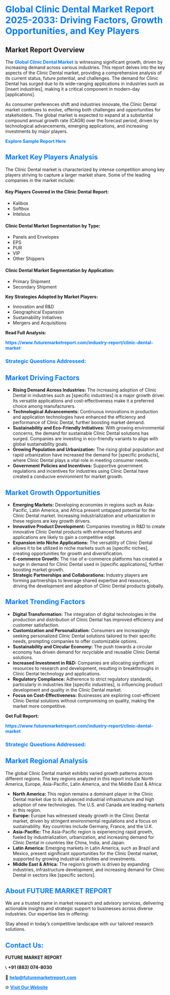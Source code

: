 <h1 style="color: #007BFF;">Global Clinic Dental Market Report 2025-2033: Driving Factors, Growth Opportunities, and Key Players</h1>

<section id="overview">
<h2>Market Report Overview</h2>
<p>The <a href="https://www.futuremarketreport.com/industry-report/clinic-dental-market" style="color: #007BFF; text-decoration: none;"><strong>Global Clinic Dental Market</strong></a> is witnessing significant growth, driven by increasing demand across various industries. This report delves into the key aspects of the Clinic Dental market, providing a comprehensive analysis of its current status, future potential, and challenges. The demand for Clinic Dental has surged due to its wide-ranging applications in industries such as [insert industries], making it a critical component in modern-day [applications].</p>
<p>As consumer preferences shift and industries innovate, the Clinic Dental market continues to evolve, offering both challenges and opportunities for stakeholders. The global market is expected to expand at a substantial compound annual growth rate (CAGR) over the forecast period, driven by technological advancements, emerging applications, and increasing investments by major players.</p>
</section>

<section id="overview">
<p><a href="https://www.futuremarketreport.com/request-sample/reportId=35116" style="color: #007BFF; text-decoration: none;"><strong>Explore Sample Report Here</strong></a></p>
</section>

<section id="key-players">
<h2 style="color: #007BFF;">Market Key Players Analysis</h2>
<p>The Clinic Dental market is characterized by intense competition among key players striving to capture a larger market share. Some of the leading companies in the market include:</p>
<h4>Key Players Covered in the Clinic Dental Report:</h4>
<ul><li>Kalibox</li><li>Softbox</li><li>Intelsius</li></ul>
<h4>Clinic Dental Market Segmentation by Type:</h4>
<ul><li>Panels and Envelopes</li><li>EPS</li><li>PUR</li><li>VIP</li><li>Other Shippers</li></ul>

<h4>Clinic Dental Market Segmentation by Application:</h4>
<ul><li>Primary Shipment</li><li>Secondary Shipment</li></ul>
<p><strong>Key Strategies Adopted by Market Players:</strong></p>
<ul>
<li>Innovation and R&D</li>
<li>Geographical Expansion</li>
<li>Sustainability Initiatives</li>
<li>Mergers and Acquisitions</li>
</ul>
</section>

<section>
<p><strong>Read Full Analysis: </strong></p><a href="https://www.futuremarketreport.com/industry-report/clinic-dental-market" style="color: #007BFF; text-decoration: none;"><strong>https://www.futuremarketreport.com/industry-report/clinic-dental-market</strong></a>
<h3 style="color: #007BFF;">Strategic Questions Addressed:</h3>
</section>

<section id="driving-factors">
<h2 style="color: #007BFF;">Market Driving Factors</h2>
<ul>
<li><strong>Rising Demand Across Industries:</strong> The increasing adoption of Clinic Dental in industries such as [specific industries] is a major growth driver. Its versatile applications and cost-effectiveness make it a preferred choice among manufacturers.</li>
<li><strong>Technological Advancements:</strong> Continuous innovations in production and application technologies have enhanced the efficiency and performance of Clinic Dental, further boosting market demand.</li>
<li><strong>Sustainability and Eco-Friendly Initiatives:</strong> With growing environmental concerns, the demand for sustainable Clinic Dental solutions has surged. Companies are investing in eco-friendly variants to align with global sustainability goals.</li>
<li><strong>Growing Population and Urbanization:</strong> The rising global population and rapid urbanization have increased the demand for [specific products], where Clinic Dental plays a vital role in meeting consumer needs.</li>
<li><strong>Government Policies and Incentives:</strong> Supportive government regulations and incentives for industries using Clinic Dental have created a conducive environment for market growth.</li>
</ul>
</section>

<section id="growth-opportunities">
<h2 style="color: #007BFF;">Market Growth Opportunities</h2>
<ul>
<li><strong>Emerging Markets:</strong> Developing economies in regions such as Asia-Pacific, Latin America, and Africa present untapped potential for the Clinic Dental market. Increasing industrialization and urbanization in these regions are key growth drivers.</li>
<li><strong>Innovative Product Development:</strong> Companies investing in R&D to create innovative Clinic Dental products with enhanced features and applications are likely to gain a competitive edge.</li>
<li><strong>Expansion into Niche Applications:</strong> The versatility of Clinic Dental allows it to be utilized in niche markets such as [specific niches], creating opportunities for growth and diversification.</li>
<li><strong>E-commerce Growth:</strong> The rise of e-commerce platforms has created a surge in demand for Clinic Dental used in [specific applications], further boosting market growth.</li>
<li><strong>Strategic Partnerships and Collaborations:</strong> Industry players are forming partnerships to leverage shared expertise and resources, driving the development and adoption of Clinic Dental products globally.</li>
</ul>
</section>

<section id="trending-factors">
<h2 style="color: #007BFF;">Market Trending Factors</h2>
<ul>
<li><strong>Digital Transformation:</strong> The integration of digital technologies in the production and distribution of Clinic Dental has improved efficiency and customer satisfaction.</li>
<li><strong>Customization and Personalization:</strong> Consumers are increasingly seeking personalized Clinic Dental solutions tailored to their specific needs, prompting companies to offer customizable options.</li>
<li><strong>Sustainability and Circular Economy:</strong> The push towards a circular economy has driven demand for recyclable and reusable Clinic Dental solutions.</li>
<li><strong>Increased Investment in R&D:</strong> Companies are allocating significant resources to research and development, resulting in breakthroughs in Clinic Dental technology and applications.</li>
<li><strong>Regulatory Compliance:</strong> Adherence to strict regulatory standards, particularly in industries like [specific industries], is influencing product development and quality in the Clinic Dental market.</li>
<li><strong>Focus on Cost-Effectiveness:</strong> Businesses are exploring cost-efficient Clinic Dental solutions without compromising on quality, making the market more competitive.</li>
</ul>
</section>

<section>
<p><strong>Get Full Report: </strong></p><a href="https://www.futuremarketreport.com/industry-report/clinic-dental-market" style="color: #007BFF; text-decoration: none;"><strong>https://www.futuremarketreport.com/industry-report/clinic-dental-market</strong></a>
<h3 style="color: #007BFF;">Strategic Questions Addressed:</h3>
</section>


<section id="regional-analysis">
<h2 style="color: #007BFF;">Market Regional Analysis</h2>
<p>The global Clinic Dental market exhibits varied growth patterns across different regions. The key regions analyzed in this report include North America, Europe, Asia-Pacific, Latin America, and the Middle East & Africa:</p>
<ul>
<li><strong>North America:</strong> This region remains a dominant player in the Clinic Dental market due to its advanced industrial infrastructure and high adoption of new technologies. The U.S. and Canada are leading markets in this region.</li>
<li><strong>Europe:</strong> Europe has witnessed steady growth in the Clinic Dental market, driven by stringent environmental regulations and a focus on sustainability. Key countries include Germany, France, and the U.K.</li>
<li><strong>Asia-Pacific:</strong> The Asia-Pacific region is experiencing rapid growth, fueled by industrialization, urbanization, and increasing demand for Clinic Dental in countries like China, India, and Japan.</li>
<li><strong>Latin America:</strong> Emerging markets in Latin America, such as Brazil and Mexico, present significant opportunities for the Clinic Dental market, supported by growing industrial activities and investments.</li>
<li><strong>Middle East & Africa:</strong> The region’s growth is driven by expanding industries, infrastructure development, and increasing demand for Clinic Dental in sectors like [specific sectors].</li>
</ul>
</section>

<footer>
<h2 style="color: #007BFF;">About FUTURE MARKET REPORT</h2>
<p>We are a trusted name in market research and advisory services, delivering actionable insights and strategic support to businesses across diverse industries. Our expertise lies in offering:</p>

<p>Stay ahead in today’s competitive landscape with our tailored research solutions.</p>

<h2 style="color: #007BFF;">Contact Us:</h2>
<p><strong>FUTURE MARKET REPORT</strong></p>
<p>📞 <strong>+91 (883) 074-8030</strong></p>
<p>📧 <strong><a href="mailto:help@futuremarketreport.com" style="color: #007BFF;">help@futuremarketreport.com</a></strong></p>
<p>🌐 <strong><a href="https://www.futuremarketreport.com/" style="color: #007BFF;">Visit Our Website</a></strong></p>
</footer>
